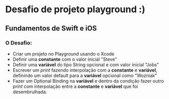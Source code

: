 # Desafio de projeto playground :)

## Fundamentos de Swift e iOS
### O Desafio:

* Criar um projeto no Playground usando o Xcode
* Definir uma **constante** com o valor inicial "Steve"
* Definir uma **variável** do tipo String opcional e com valor inicial "Jobs"
* Escrever um _print_ fazendo interpolação com a **constante** e **variável**, definindo um valor default para a **variável** opcional como "Wozniak"
* Fazer um Optional Binding na **variável** e dentro da condição fazer outro _print_ com interpolação entre a **constante** e **variável** que foi desembrulhada.
